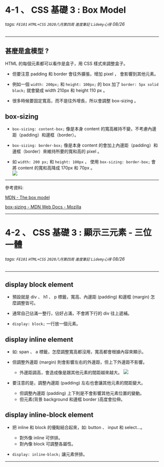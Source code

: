 # 4-1 、 CSS 基礎 3 : Box Model
###### tags: `FE101` `HTML+CSS` `2020八月第四周` `進度筆記` `Lidemy心得` 08/26
---

## 甚麼是盒模型 ?

HTML 的每個元素都可以看作是盒子，用 CSS 樣式來調整盒子。  

- 但要注意 padding 和 border 會往外擴張，增加 pixel ， 會影響到其他元素。  

- 例如一個 ``width: 200px;`` 和 ``height: 100px;`` 的 box 加了 ``border: 5px solid black;`` 就會變成 width 210px 和 height 110 px 。  

- 很多時候要固定寬高，而不是往外增長，所以會調整 box-sizing 。  

## box-sizing
- ``box-sizing: content-box;`` 像是本身 content 的寬高維持不變，不考慮內邊距（padding）和邊框（border）。  

- ``box-sizing: border-box;`` 像是本身 content 的會加上內邊距（padding）和邊框（border）來維持所要的寬和高的 pixel 。  

- 如 ``width: 200 px;`` 和 ``height: 100px`` ， 使用 ``box-sizing: border-box;``  會將 content 的寬和高降成 170px 和 70px 。  
![](https://i.imgur.com/CSHWgxR.png)  

---
參考資料:

[MDN - The box model](https://developer.mozilla.org/en-US/docs/Learn/CSS/Building_blocks/The_box_model)  

[box-sizing - MDN Web Docs - Mozilla](https://developer.mozilla.org/zh-TW/docs/Web/CSS/box-sizing)  

---

# 4-2 、 CSS 基礎 3 : 顯示三元素 - 三位一體
###### tags: `FE101` `HTML+CSS` `2020八月第四周` `進度筆記` `Lidemy心得` 08/26
---

## display block element

- 預設就是 div 、 h1 、 p 標籤，寬高、內邊距 (padding) 和邊框 (margin) 怎麼調整皆可。  

- 通常自己佔滿一整行，佔好占滿，不會將下行的 div 往上遞補。  

- ``display: block;`` 一行放一個元素。  

## display inline element

- 如: span 、 a 標籤，怎麼調整寬高都沒用，寬高都會根據內容來顯示。  
 
- 但調整外邊距 (margin) 則會影響左右的外邊距，但上下外邊距不影響。  
  - 外邊距調高，會造成像是跟其他元素的間距越來越大。
![](https://i.imgur.com/UO1TTfm.png)  

- 要注意的是，調整內邊距 (padding) 左右也會讓其他元素的間距變大。  
  - 但調整內邊距 (padding) 上下則是不會影響其他元素位置的變動。  
  - 但元素(背景 background 和邊框 border )高度會拉伸。  

## display inline-block element
- 把 inline 和 block 的優點結合起來，如: button 、 input 和 select...。  
  - 對外像 inline 可併排。  
  - 對內像 block 可調整各屬性。  

- ``display: inline-block;`` 讓元素併排。  
---

